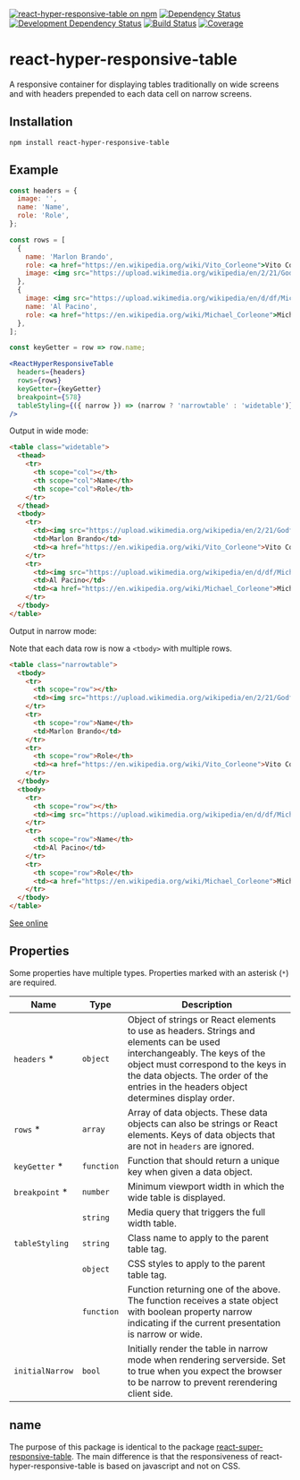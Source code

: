 [![react-hyper-responsive-table on npm](https://img.shields.io/npm/v/react-hyper-responsive-table.svg?style=flat)](https://www.npmjs.com/package/react-hyper-responsive-table)
[![Dependency Status](https://david-dm.org/jorrit/react-hyper-responsive-table/status.svg)](https://david-dm.org/jorrit/react-hyper-responsive-table)
[![Development Dependency Status](https://david-dm.org/jorrit/react-hyper-responsive-table/dev-status.svg)](https://david-dm.org/jorrit/react-hyper-responsive-table?type=dev)
[![Build Status](https://travis-ci.org/jorrit/react-hyper-responsive-table.svg?branch=master)](https://travis-ci.org/jorrit/react-hyper-responsive-table)
[![Coverage](https://coveralls.io/repos/github/jorrit/react-hyper-responsive-table/badge.svg)](https://coveralls.io/github/jorrit/react-hyper-responsive-table)

# react-hyper-responsive-table

A responsive container for displaying tables traditionally on wide screens and with headers prepended to each data cell on narrow screens.

## Installation

`npm install react-hyper-responsive-table`

## Example

```jsx
const headers = {
  image: '',
  name: 'Name',
  role: 'Role',
};

const rows = [
  {
    name: 'Marlon Brando',
    role: <a href="https://en.wikipedia.org/wiki/Vito_Corleone">Vito Corleone</a>,
    image: <img src="https://upload.wikimedia.org/wikipedia/en/2/21/Godfather15_flip.jpg" alt="Vito Corleone" />
  },
  {
    image: <img src="https://upload.wikimedia.org/wikipedia/en/d/df/Michaelcoreleone.jpg" alt="Al Pacino" />,
    name: 'Al Pacino',
    role: <a href="https://en.wikipedia.org/wiki/Michael_Corleone">Michael Corleone</a>,
  },
];

const keyGetter = row => row.name;

<ReactHyperResponsiveTable
  headers={headers}
  rows={rows}
  keyGetter={keyGetter}
  breakpoint={578}
  tableStyling={({ narrow }) => (narrow ? 'narrowtable' : 'widetable')}
/>
```

Output in wide mode:

```html
<table class="widetable">
  <thead>
    <tr>
      <th scope="col"></th>
      <th scope="col">Name</th>
      <th scope="col">Role</th>
    </tr>
  </thead>
  <tbody>
    <tr>
      <td><img src="https://upload.wikimedia.org/wikipedia/en/2/21/Godfather15_flip.jpg" alt="Vito Corleone"></td>
      <td>Marlon Brando</td>
      <td><a href="https://en.wikipedia.org/wiki/Vito_Corleone">Vito Corleone</a></td>
    </tr>
    <tr>
      <td><img src="https://upload.wikimedia.org/wikipedia/en/d/df/Michaelcoreleone.jpg" alt="Al Pacino"></td>
      <td>Al Pacino</td>
      <td><a href="https://en.wikipedia.org/wiki/Michael_Corleone">Michael Corleone</a></td>
    </tr>
  </tbody>
</table>
```

Output in narrow mode:

Note that each data row is now a `<tbody>` with multiple rows.

```html
<table class="narrowtable">
  <tbody>
    <tr>
      <th scope="row"></th>
      <td><img src="https://upload.wikimedia.org/wikipedia/en/2/21/Godfather15_flip.jpg" alt="Vito Corleone"></td>
    </tr>
    <tr>
      <th scope="row">Name</th>
      <td>Marlon Brando</td>
    </tr>
    <tr>
      <th scope="row">Role</th>
      <td><a href="https://en.wikipedia.org/wiki/Vito_Corleone">Vito Corleone</a></td>
    </tr>
  </tbody>
  <tbody>
    <tr>
      <th scope="row"></th>
      <td><img src="https://upload.wikimedia.org/wikipedia/en/d/df/Michaelcoreleone.jpg" alt="Al Pacino"></td>
    </tr>
    <tr>
      <th scope="row">Name</th>
      <td>Al Pacino</td>
    </tr>
    <tr>
      <th scope="row">Role</th>
      <td><a href="https://en.wikipedia.org/wiki/Michael_Corleone">Michael Corleone</a></td>
    </tr>
  </tbody>
</table>
```

[See online](https://jorrit.github.io/react-hyper-responsive-table/)

## Properties

Some properties have multiple types.
Properties marked with an asterisk (`*`) are required.

| Name   | Type    | Description |
|--------|---------|-------------|
| `headers` * | `object` | Object of strings or React elements to use as headers. Strings and elements can be used interchangeably. The keys of the object must correspond to the keys in the data objects. The order of the entries in the headers object determines display order. |
| `rows` * | `array` | Array of data objects. These data objects can also be strings or React elements. Keys of data objects that are not in `headers` are ignored. |
| `keyGetter` * | `function` | Function that should return a unique key when given a data object. |
| `breakpoint` * | `number` | Minimum viewport width in which the wide table is displayed. |
| | `string` | Media query that triggers the full width table. |
| `tableStyling` | `string` | Class name to apply to the parent table tag. |
| | `object` | CSS styles to apply to the parent table tag. |
| | `function` | Function returning one of the above. The function receives a state object with boolean property narrow indicating if the current presentation is narrow or wide. |
| `initialNarrow` | `bool` | Initially render the table in narrow mode when rendering serverside. Set to true when you expect the browser to be narrow to prevent rerendering client side. |


## name

The purpose of this package is identical to the package
[react-super-responsive-table](https://github.com/ua-oira/react-super-responsive-table).
The main difference is that the responsiveness of react-hyper-responsive-table
is based on javascript and not on CSS.
